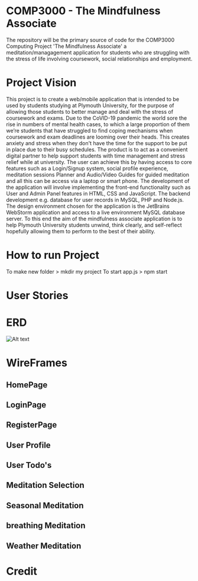 # COMP3000 - The Mindfulness Associate 
The repository will be the primary source of code for the COMP3000 Computing Project 'The Mindfulness Associate' a meditation/managagement application for students who are struggling with the stress of life involving coursework, social relationships and employment.

# Project Vision

This project is to create a web/mobile application that is intended to be used by students 
studying at Plymouth University, for the purpose of allowing those students to better
manage and deal with the stress of coursework and exams.
Due to the CoVID-19 pandemic the world sore the rise in numbers of mental health cases, to 
which a large proportion of them we’re students that have struggled to find coping 
mechanisms when coursework and exam deadlines are looming over their heads. This 
creates anxiety and stress when they don't have the time for the support to be put in place 
due to their busy schedules.
The product is to act as a convenient digital partner to help support students with time 
management and stress relief while at university. The user can achieve this by having access 
to core features such as a Login/Signup system, social profile experience, meditation 
sessions Planner and Audio/Video Guides for guided meditation and all this can be access 
via a laptop or smart phone. 
The development of the application will involve implementing the front-end functionality 
such as User and Admin Panel features in HTML, CSS and JavaScript. The backend 
development e.g. database for user records in MySQL, PHP and Node.js.
The design environment chosen for the application is the JetBrains WebStorm application
and access to a live environment MySQL database server.
To this end the aim of the mindfulness associate application is to help Plymouth University
students unwind, think clearly, and self-reflect hopefully allowing them to perform to the 
best of their ability. 

# How to run Project
To make new folder > mkdir my project 
To start app.js > npm start

# User Stories 

# ERD
![Alt text](/public/repoImages/COMP3000_ERD.png)

# WireFrames

## HomePage
## LoginPage
## RegisterPage
## User Profile
## User Todo's
## Meditation Selection
## Seasonal Meditation
## breathing Meditation
## Weather Meditation


# Credit
